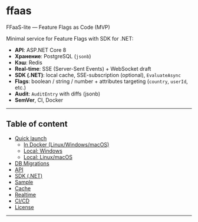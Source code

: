 # ffaas
FFaaS-lite — Feature Flags as Code (MVP)

Minimal service for Feature Flags with SDK for .NET:
- **API**: ASP.NET Core 8
- **Хранение**: PostgreSQL (`jsonb`)
- **Кэш**: Redis
- **Real-time**: SSE (Server-Sent Events) + WebSocket draft
- **SDK (.NET)**: local cache, SSE-subscription (optional), `EvaluateAsync`
- **Flags**: boolean / string / number + attributes targeting (`country`, `userId`, etc.)
- **Audit**: `AuditEntry` with diffs (jsonb)
- **SemVer**, CI, Docker

---

## Table of content
- [Quick launch](#quick-launch)
  - [In Docker (Linux/Windows/macOS)](#в-docker-linuxwindowsmacos)
  - [Local: Windows](#local-windows)
  - [Local: Linux/macOS](#local-linuxmacos)
- [DB Migrations](#db-migrations)
- [API](#api)
- [SDK (.NET)](#sdk-net)
- [Sample](#sample)
- [Cache](#cache)
- [Realtime](#realtime)
- [CI/CD](#cicd)
- [License](#license)

---